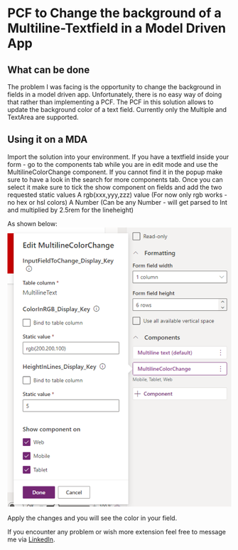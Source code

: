 # PCF to Change the background of a Multiline-Textfield in a Model Driven App

## What can be done
The problem I was facing is the opportunity to change the background in fields in a model driven app. Unfortunately, there is no easy way of doing that rather than implementing a PCF. The PCF in this solution allows to update the background color of a text field. Currently only the Multiple and TextArea are supported.

## Using it on a MDA
Import the solution into your environment. If you have a textfield inside your form - go to the components tab while you are in edit mode and use the MultilineColorChange component. If you cannot find it in the popup make sure to have a look in the search for more components tab. Once you can select it make sure to tick the show component on fields and add the two requested static values 
A rgb(xxx,yyy,zzz) value (For now only rgb works - no hex or hsl colors)
A Number (Can be any Number - will get parsed to Int and multiplied by 2.5rem for the lineheight)

As shown below:
![alt text](https://github.com/Panbaa/PCF-MDA-Backgroundcontroll-for-Multiline-Textfields/blob/main/Screenshots/Screenshot%202024-04-09%20163651.png)

Apply the changes and you will see the color in your field.

If you encounter any problem or wish more extension feel free to message me via [LinkedIn](https://de.linkedin.com/in/gilbert-lynsche-572b51241).
